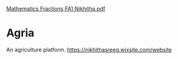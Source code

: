 [Mathematics Fractions FA1 Nikhitha.pdf](https://github.com/nikhithasree878/Agria/files/7109552/Mathematics.Fractions.FA1.Nikhitha.pdf)
# Agria
An agriculture platform.
https://nikhithasreeg.wixsite.com/website
